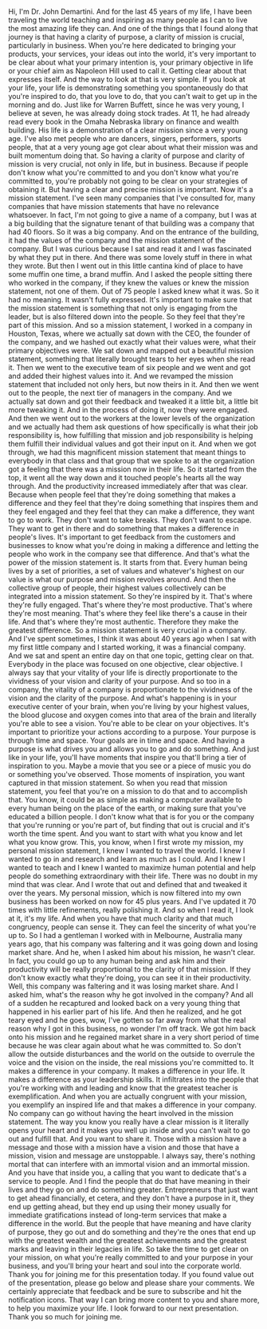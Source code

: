  Hi, I'm Dr. John Demartini. And for the last 45 years of my life, I have been traveling the world teaching and inspiring as many people as I can to live the most amazing life they can. And one of the things that I found along that journey is that having a clarity of purpose, a clarity of mission is crucial, particularly in business. When you're here dedicated to bringing your products, your services, your ideas out into the world, it's very important to be clear about what your primary intention is, your primary objective in life or your chief aim as Napoleon Hill used to call it. Getting clear about that expresses itself. And the way to look at that is very simple. If you look at your life, your life is demonstrating something you spontaneously do that you're inspired to do, that you love to do, that you can't wait to get up in the morning and do. Just like for Warren Buffett, since he was very young, I believe at seven, he was already doing stock trades. At 11, he had already read every book in the Omaha Nebraska library on finance and wealth building. His life is a demonstration of a clear mission since a very young age. I've also met people who are dancers, singers, performers, sports people, that at a very young age got clear about what their mission was and built momentum doing that. So having a clarity of purpose and clarity of mission is very crucial, not only in life, but in business. Because if people don't know what you're committed to and you don't know what you're committed to, you're probably not going to be clear on your strategies of obtaining it. But having a clear and precise mission is important. Now it's a mission statement. I've seen many companies that I've consulted for, many companies that have mission statements that have no relevance whatsoever. In fact, I'm not going to give a name of a company, but I was at a big building that the signature tenant of that building was a company that had 40 floors. So it was a big company. And on the entrance of the building, it had the values of the company and the mission statement of the company. But I was curious because I sat and read it and I was fascinated by what they put in there. And there was some lovely stuff in there in what they wrote. But then I went out in this little cantina kind of place to have some muffin one time, a brand muffin. And I asked the people sitting there who worked in the company, if they knew the values or knew the mission statement, not one of them. Out of 75 people I asked knew what it was. So it had no meaning. It wasn't fully expressed. It's important to make sure that the mission statement is something that not only is engaging from the leader, but is also filtered down into the people. So they feel that they're part of this mission. And so a mission statement, I worked in a company in Houston, Texas, where we actually sat down with the CEO, the founder of the company, and we hashed out exactly what their values were, what their primary objectives were. We sat down and mapped out a beautiful mission statement, something that literally brought tears to her eyes when she read it. Then we went to the executive team of six people and we went and got and added their highest values into it. And we revamped the mission statement that included not only hers, but now theirs in it. And then we went out to the people, the next tier of managers in the company. And we actually sat down and got their feedback and tweaked it a little bit, a little bit more tweaking it. And in the process of doing it, now they were engaged. And then we went out to the workers at the lower levels of the organization and we actually had them ask questions of how specifically is what their job responsibility is, how fulfilling that mission and job responsibility is helping them fulfill their individual values and got their input on it. And when we got through, we had this magnificent mission statement that meant things to everybody in that class and that group that we spoke to at the organization got a feeling that there was a mission now in their life. So it started from the top, it went all the way down and it touched people's hearts all the way through. And the productivity increased immediately after that was clear. Because when people feel that they're doing something that makes a difference and they feel that they're doing something that inspires them and they feel engaged and they feel that they can make a difference, they want to go to work. They don't want to take breaks. They don't want to escape. They want to get in there and do something that makes a difference in people's lives. It's important to get feedback from the customers and businesses to know what you're doing in making a difference and letting the people who work in the company see that difference. And that's what the power of the mission statement is. It starts from that. Every human being lives by a set of priorities, a set of values and whatever's highest on our value is what our purpose and mission revolves around. And then the collective group of people, their highest values collectively can be integrated into a mission statement. So they're inspired by it. That's where they're fully engaged. That's where they're most productive. That's where they're most meaning. That's where they feel like there's a cause in their life. And that's where they're most authentic. Therefore they make the greatest difference. So a mission statement is very crucial in a company. And I've spent sometimes, I think it was about 40 years ago when I sat with my first little company and I started working, it was a financial company. And we sat and spent an entire day on that one topic, getting clear on that. Everybody in the place was focused on one objective, clear objective. I always say that your vitality of your life is directly proportionate to the vividness of your vision and clarity of your purpose. And so too in a company, the vitality of a company is proportionate to the vividness of the vision and the clarity of the purpose. And what's happening is in your executive center of your brain, when you're living by your highest values, the blood glucose and oxygen comes into that area of the brain and literally you're able to see a vision. You're able to be clear on your objectives. It's important to prioritize your actions according to a purpose. Your purpose is through time and space. Your goals are in time and space. And having a purpose is what drives you and allows you to go and do something. And just like in your life, you'll have moments that inspire you that'll bring a tier of inspiration to you. Maybe a movie that you see or a piece of music you do or something you've observed. Those moments of inspiration, you want captured in that mission statement. So when you read that mission statement, you feel that you're on a mission to do that and to accomplish that. You know, it could be as simple as making a computer available to every human being on the place of the earth, or making sure that you've educated a billion people. I don't know what that is for you or the company that you're running or you're part of, but finding that out is crucial and it's worth the time spent. And you want to start with what you know and let what you know grow. This, you know, when I first wrote my mission, my personal mission statement, I knew I wanted to travel the world. I knew I wanted to go in and research and learn as much as I could. And I knew I wanted to teach and I knew I wanted to maximize human potential and help people do something extraordinary with their life. There was no doubt in my mind that was clear. And I wrote that out and defined that and tweaked it over the years. My personal mission, which is now filtered into my own business has been worked on now for 45 plus years. And I've updated it 70 times with little refinements, really polishing it. And so when I read it, I look at it, it's my life. And when you have that much clarity and that much congruency, people can sense it. They can feel the sincerity of what you're up to. So I had a gentleman I worked with in Melbourne, Australia many years ago, that his company was faltering and it was going down and losing market share. And he, when I asked him about his mission, he wasn't clear. In fact, you could go up to any human being and ask him and their productivity will be really proportional to the clarity of that mission. If they don't know exactly what they're doing, you can see it in their productivity. Well, this company was faltering and it was losing market share. And I asked him, what's the reason why he got involved in the company? And all of a sudden he recaptured and looked back on a very young thing that happened in his earlier part of his life. And then he realized, and he got teary eyed and he goes, wow, I've gotten so far away from what the real reason why I got in this business, no wonder I'm off track. We got him back onto his mission and he regained market share in a very short period of time because he was clear again about what he was committed to. So don't allow the outside disturbances and the world on the outside to overrule the voice and the vision on the inside, the real missions you're committed to. It makes a difference in your company. It makes a difference in your life. It makes a difference as your leadership skills. It infiltrates into the people that you're working with and leading and know that the greatest teacher is exemplification. And when you are actually congruent with your mission, you exemplify an inspired life and that makes a difference in your company. No company can go without having the heart involved in the mission statement. The way you know you really have a clear mission is it literally opens your heart and it makes you well up inside and you can't wait to go out and fulfill that. And you want to share it. Those with a mission have a message and those with a mission have a vision and those that have a mission, vision and message are unstoppable. I always say, there's nothing mortal that can interfere with an immortal vision and an immortal mission. And you have that inside you, a calling that you want to dedicate that's a service to people. And I find the people that do that have meaning in their lives and they go on and do something greater. Entrepreneurs that just want to get ahead financially, et cetera, and they don't have a purpose in it, they end up getting ahead, but they end up using their money usually for immediate gratifications instead of long-term services that make a difference in the world. But the people that have meaning and have clarity of purpose, they go out and do something and they're the ones that end up with the greatest wealth and the greatest achievements and the greatest marks and leaving in their legacies in life. So take the time to get clear on your mission, on what you're really committed to and your purpose in your business, and you'll bring your heart and soul into the corporate world. Thank you for joining me for this presentation today. If you found value out of the presentation, please go below and please share your comments. We certainly appreciate that feedback and be sure to subscribe and hit the notification icons. That way I can bring more content to you and share more, to help you maximize your life. I look forward to our next presentation. Thank you so much for joining me.